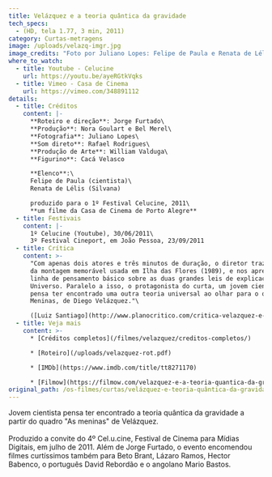 ```yaml
---
title: Velázquez e a teoria quântica da gravidade
tech_specs:
  - (HD, tela 1.77, 3 min, 2011)
category: Curtas-metragens
image: /uploads/velazq-imgr.jpg
image_credits: "Foto por Juliano Lopes: Felipe de Paula e Renata de Lélis"
where_to_watch:
  - title: Youtube - Celucine
    url: https://youtu.be/ayeRGtkVqks
  - title: Vimeo - Casa de Cinema
    url: https://vimeo.com/348891112
details:
  - title: Créditos
    content: |-
      **Roteiro e direção**: Jorge Furtado\
      **Produção**: Nora Goulart e Bel Merel\
      **Fotografia**: Juliano Lopes\
      **Som direto**: Rafael Rodrigues\
      **Produção de Arte**: William Valduga\
      **Figurino**: Cacá Velasco

      **Elenco**:\
      Felipe de Paula (cientista)\
      Renata de Lélis (Silvana)

      produzido para o 1º Festival Celucine, 2011\
      **um filme da Casa de Cinema de Porto Alegre**
  - title: Festivais
    content: |-
      1﻿º Celucine (Youtube), 30/06/2011\
      3º Festival Cineport, em João Pessoa, 23/09/2011
  - title: Crítica
    content: >-
      "Com apenas dois atores e três minutos de duração, o diretor traz um pouco
      da montagem memorável usada em Ilha das Flores (1989), e nos apresenta uma
      linha de pensamento básico sobre as duas grandes leis de explicação do
      Universo. Paralelo a isso, o protagonista do curta, um jovem cientista,
      pensa ter encontrado uma outra teoria universal ao olhar para o quadro As
      Meninas, de Diego Velázquez."\

      ([Luiz Santiago](http://www.planocritico.com/critica-velazquez-e-a-teoria-quantica-da-gravidade/), Blog Plano crítico, 09/11/2011)
  - title: Veja mais
    content: >-
      * [Créditos completos](/filmes/velazquez/creditos-completos/)

      * [Roteiro](/uploads/velazquez-rot.pdf)

      * [IMDb](https://www.imdb.com/title/tt8271170)

      * [Filmow](https://filmow.com/velazquez-e-a-teoria-quantica-da-gravidade-t42783/)
original_path: /os-filmes/curtas/velázquez-e-teoria-quântica-da-gravidade.html
---
```

Jovem cientista pensa ter encontrado a teoria quântica da gravidade a partir do quadro "As meninas" de Velázquez.\
\
Produzido a convite do 4º Cel.u.cine, Festival de Cinema para Mídias Digitais, em julho de 2011. Além de Jorge Furtado, o evento encomendou filmes curtíssimos também para Beto Brant, Lázaro Ramos, Hector Babenco, o português David Rebordão e o angolano Mario Bastos.